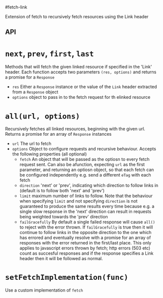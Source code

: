 #fetch-link

Extension of fetch to recursively fetch resources using the Link header

## API

# `next`, `prev`, `first`, `last`
Methods that will fetch the given linked resource if specified in the 'Link' header. Each function accepts two parameters `(res, options)` and returns a promise for a `Response`
 - `res` Either a `Response` instance or the value of the `Link` header extracted from a `Response` object
 - `options` object to pass in to the fetch request for th elinked resource

# `all(url, options)`
Recursively fetches all linked resources, beginning with the given url. Returns a promise for an array of `Response` instances
- `url` The url to fetch
- `options` Object to configure requests and recursive behaviour. Accepts the following properties (all optional)
    - `fetch` An object that will be passed as the optiosn to every fetch request sent. Can also be  afunction, expecting `url` as the first parameter, and returning an optiosn object, so that each fetch can be configured independently e.g. send a different `eTag` with each fetch
    - `direction` 'next' or 'prev', indicating which direction to follow links in (default is to follow both 'next' and 'prev')
    - `limit` maximum number of links to follow. Note that the behaviour when specifying `limit` and not specifying `direction` is not guaranteed to produce the same results every time because e.g. a single slow response in the 'next' direction can result in requests being weighted towards the 'prev' direction
    - `failGracefully` By default a single failed response will cause `all()` to reject with the error thrown. If `failGracefully` is true then it will continue to follow links in the opposite direction to the one which has errored and eventually resolve with a promise for an array of responses with the error returned in the first/last place. This only applies to javascript errors thrown by fetch; http errors (503 etc) count as succesful responses and if the response specifies a Link header then it will be followed as normal.

# `setFetchImplementation(func)`
Use a custom implementation of `fetch`
